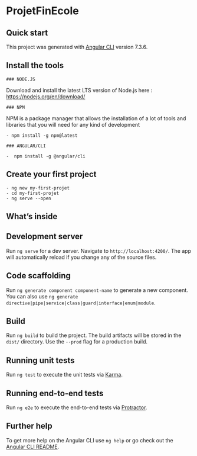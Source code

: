 # ProjetFinEcole

 ##  Quick start

This project was generated with [Angular CLI](https://github.com/angular/angular-cli) version 7.3.6.

  ## Install the tools

    ### NODE.JS
Download and install the latest LTS version of Node.js here :
https://nodejs.org/en/download/

    ### NPM

NPM is a package manager that allows the installation of a lot of tools and libraries that you will need for any kind of development

    - npm install -g npm@latest

    ### ANGULAR/CLI

    -  npm install -g @angular/cli

  ## Create your first project

    - ng new my-first-projet
    - cd my-first-projet
    - ng serve --open

 ##  Whatʼs inside
 
 
 
## Development server

Run `ng serve` for a dev server. Navigate to `http://localhost:4200/`. The app will automatically reload if you change any of the source files.

## Code scaffolding

Run `ng generate component component-name` to generate a new component. You can also use `ng generate directive|pipe|service|class|guard|interface|enum|module`.

## Build

Run `ng build` to build the project. The build artifacts will be stored in the `dist/` directory. Use the `--prod` flag for a production build.

## Running unit tests

Run `ng test` to execute the unit tests via [Karma](https://karma-runner.github.io).

## Running end-to-end tests

Run `ng e2e` to execute the end-to-end tests via [Protractor](http://www.protractortest.org/).

## Further help

To get more help on the Angular CLI use `ng help` or go check out the [Angular CLI README](https://github.com/angular/angular-cli/blob/master/README.md).
